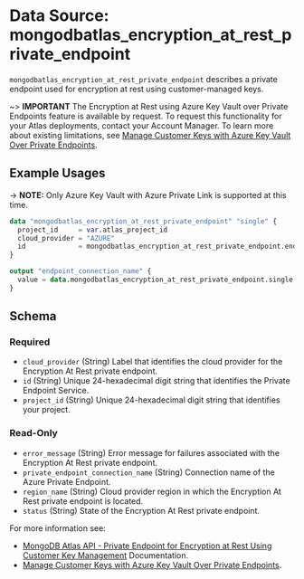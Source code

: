 # Data Source: mongodbatlas_encryption_at_rest_private_endpoint

`mongodbatlas_encryption_at_rest_private_endpoint` describes a private endpoint used for encryption at rest using customer-managed keys.

~> **IMPORTANT** The Encryption at Rest using Azure Key Vault over Private Endpoints feature is available by request. To request this functionality for your Atlas deployments, contact your Account Manager. 
To learn more about existing limitations, see [Manage Customer Keys with Azure Key Vault Over Private Endpoints](https://www.mongodb.com/docs/atlas/security/azure-kms-over-private-endpoint/#manage-customer-keys-with-azure-key-vault-over-private-endpoints).

## Example Usages

-> **NOTE:** Only Azure Key Vault with Azure Private Link is supported at this time.

```terraform
data "mongodbatlas_encryption_at_rest_private_endpoint" "single" {
  project_id     = var.atlas_project_id
  cloud_provider = "AZURE"
  id             = mongodbatlas_encryption_at_rest_private_endpoint.endpoint.id
}

output "endpoint_connection_name" {
  value = data.mongodbatlas_encryption_at_rest_private_endpoint.single.private_endpoint_connection_name
}
```

<!-- schema generated by tfplugindocs -->
## Schema

### Required

- `cloud_provider` (String) Label that identifies the cloud provider for the Encryption At Rest private endpoint.
- `id` (String) Unique 24-hexadecimal digit string that identifies the Private Endpoint Service.
- `project_id` (String) Unique 24-hexadecimal digit string that identifies your project.

### Read-Only

- `error_message` (String) Error message for failures associated with the Encryption At Rest private endpoint.
- `private_endpoint_connection_name` (String) Connection name of the Azure Private Endpoint.
- `region_name` (String) Cloud provider region in which the Encryption At Rest private endpoint is located.
- `status` (String) State of the Encryption At Rest private endpoint.

For more information see: 
- [MongoDB Atlas API - Private Endpoint for Encryption at Rest Using Customer Key Management](https://www.mongodb.com/docs/atlas/reference/api-resources-spec/v2/#tag/Encryption-at-Rest-using-Customer-Key-Management/operation/getEncryptionAtRestPrivateEndpoint) Documentation.
- [Manage Customer Keys with Azure Key Vault Over Private Endpoints](https://www.mongodb.com/docs/atlas/security/azure-kms-over-private-endpoint/).
